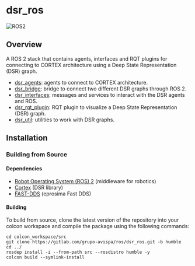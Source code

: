 # dsr_ros

![ROS2](https://img.shields.io/badge/ros2-humble-blue?logo=ros&logoColor=white)

## Overview

A ROS 2 stack that contains agents, interfaces and RQT plugins for connecting to CORTEX architecture using a Deep State Representation (DSR) graph.

 * [dsr_agents]: agents to connect to CORTEX architecture.
 * [dsr_bridge]: bridge to connect two different DSR graphs through ROS 2.
 * [dsr_interfaces]: messages and services to interact with the DSR agents and ROS.
 * [dsr_rqt_plugin]: RQT plugin to visualize a Deep State Representation (DSR) graph.
 * [dsr_util]: utilities to work with DSR graphs.

## Installation

### Building from Source

#### Dependencies

- [Robot Operating System (ROS) 2](https://docs.ros.org/en/humble/) (middleware for robotics)
- [Cortex](hhttps://github.com/robocomp/cortex) (DSR library)
- [FAST-DDS](https://github.com/eProsima/Fast-DDS) (eprosima Fast DDS)

#### Building

To build from source, clone the latest version of the repository into your colcon workspace and compile the package using the following commands:

	cd colcon_workspace/src
	git clone https://gitlab.com/grupo-avispa/ros/dsr_ros.git -b humble
	cd ../
	rosdep install -i --from-path src --rosdistro humble -y
	colcon build --symlink-install


[dsr_agents]: /dsr_agents
[dsr_bridge]: /dsr_bridge
[dsr_interfaces]: /dsr_interfaces
[dsr_rqt_plugin]: /dsr_rqt_plugin
[dsr_util]: /dsr_util
```